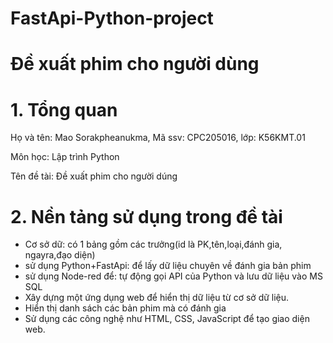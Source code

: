# FastApi-Python-project
# Đề xuất phim cho người dùng
# 1. Tổng quan

Họ và tên: Mao Sorakpheanukma, Mã ssv: CPC205016, lớp: K56KMT.01

Môn học: Lập trình Python

Tên đề tài: Đề xuất phim cho người dúng

# 2. Nền tảng sử dụng trong đề tài
- Cơ sở dữ: có 1 bảng gồm các trưởng(id là PK,tên,loại,đánh gia, ngayra,đạo diện)
- sử dụng Python+FastApi: để lấy dữ liệu chuyên về đánh gia bản phim
- sử dụng Node-red để: tự động gọi API của Python và lưu dữ liệu vào MS SQL
- Xây dựng một ứng dụng web để hiển thị dữ liệu từ cơ sở dữ liệu.
- Hiển thị danh sách các bản phim mà có đánh gia 
- Sử dụng các công nghệ như HTML, CSS, JavaScript để tạo giao diện web.

 
